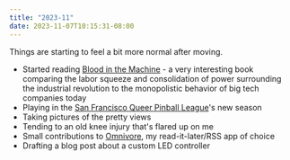```yaml
---
title: "2023-11"
date: 2023-11-07T10:15:31-08:00
---
```


Things are starting to feel a bit more normal after moving.

- Started reading [Blood in the Machine](https://www.hachettebookgroup.com/titles/brian-merchant/blood-in-the-machine/9780316487740/?lens=little-brown) - a very interesting book comparing the labor squeeze and consolidation of power surrounding the industrial revolution to the monopolistic behavior of big tech companies today
- Playing in the [San Francisco Queer Pinball League](https://www.instagram.com/sfqpl/)'s new season
- Taking pictures of the pretty views
- Tending to an old knee injury that's flared up on me
- Small contributions to [Omnivore](https://github.com/omnivore-app/omnivore/), my read-it-later/RSS app of choice
- Drafting a blog post about a custom LED controller
